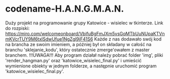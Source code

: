 # codename-H.A.N.G.M.A.N.
Duży projekt na programowanie grupy Katowice - wisielec w tkinterze.
Link do rozpiski:
https://miro.com/welcomeonboard/VbifuBgFmJXm5vsGqMTbUuNUpaKTVnmKVcrTUY9M6txlSdwUfue1NgZgl9jF41S6
Każde z nas dodawało swój kod na brancha ze swoim imieniem, a później był on składany w całość na branchu 'sklejanie_kodu', który ostatecznie zmerge'owałem z master branchem.
!!!UWAGA!!! Aby program działał należy pobrać folder 'img', pliki 'render_hangman.py' oraz 'katowice_wisielec_final.py' i umieścić wymienione obiekty w jednym folderze, a następnie uruchomić program 'katowice_wisielec_final.py'.
